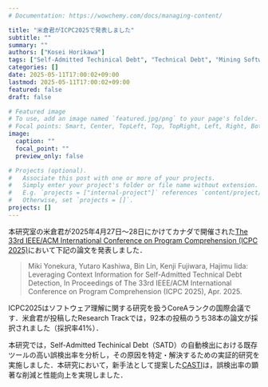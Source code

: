 ```yaml
---
# Documentation: https://wowchemy.com/docs/managing-content/

title: "米倉君がICPC2025で発表しました"
subtitle: ""
summary: ""
authors: ["Kosei Horikawa"]
tags: ["Self-Admitted Techinical Debt", "Technical Debt", "Mining Software Repository"]
categories: []
date: 2025-05-11T17:00:02+09:00
lastmod: 2025-05-11T17:00:02+09:00
featured: false
draft: false

# Featured image
# To use, add an image named `featured.jpg/png` to your page's folder.
# Focal points: Smart, Center, TopLeft, Top, TopRight, Left, Right, BottomLeft, Bottom, BottomRight.
image:
  caption: ""
  focal_point: ""
  preview_only: false

# Projects (optional).
#   Associate this post with one or more of your projects.
#   Simply enter your project's folder or file name without extension.
#   E.g. `projects = ["internal-project"]` references `content/project/deep-learning/index.md`.
#   Otherwise, set `projects = []`.
projects: []
---
```

本研究室の米倉君が2025年4月27日〜28日にかけてカナダで開催された[The 33rd IEEE/ACM International Conference on Program Comprehension (ICPC 2025)](https://conf.researchr.org/home/icpc-2025)において下記の論文を発表しました．
> Miki Yonekura, Yutaro Kashiwa, Bin Lin, Kenji Fujiwara, Hajimu Iida: Leveraging Context Information for Self-Admitted Technical Debt Detection, In Proceedings of The 33rd IEEE/ACM International Conference on Program Comprehension (ICPC 2025), Apr. 2025.

ICPC2025はソフトウェア理解に関する研究を扱うCoreAランクの国際会議です．米倉君が投稿したResearch Trackでは，92本の投稿のうち38本の論文が採択されました（採択率41%）．

本研究では，Self-Admitted Techinical Debt（SATD）の自動検出における既存ツールの高い誤検出率を分析し，その原因を特定・解決するための実証的研究を実施しました．本研究において，新手法として提案した[CASTI](https://github.com/mikiyonekura/CASTI-Replication)は，誤検出率の顕著な削減と性能向上を実現しました．
